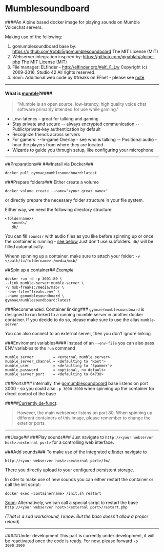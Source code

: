 Mumblesoundboard
================

####An Alpine based docker image for playing sounds on Mumble Voicechat servers.

Making use of the following: 

 1. gomumblesoundboard base by: https://github.com/robbi5/gomumblesoundboard
		The MIT License (MIT)
 2. Webserver integration inspired by: https://github.com/gigablah/alpine-php
		The MIT License (MIT)	
 3. File manager: ELfinder - http://elfinder.org/#elf_l1_Lw
 		Copyright (c) 2009-2016, Studio 42
		All rights reserved.
 4. Soon: Additional web code by #freaks on EFnet - please see [note](#under-development)



----------

#### What is [mumble](https://wiki.mumble.info/wiki/Main_Page "mumble")?####
> "Mumble is an open source, low-latency, high quality voice chat software primarily intended for use while gaming."

- Low-latency - great for talking and gaming
- Stay private and secure
-- always encrypted communication
-- Public/private-key authentication by default
- Recognize friends across servers
- For gamers:
--In-game Overlay - see who is talking
-- Positional audio - hear the players from where they are located
- Wizards to guide you through setup, like configuring your microphone


----------

##Preparations##
###Install via Docker###

    docker pull gymnae/mumblesoundboard:latest


###Prepare folders###
Either create a volume

    docker volume create --name="<your great name>"

or directly prepare the necessary folder structure in your file system.

Either way, we need the following directory structure:
```
<foldername>/		 
   sounds/
   db/
```
You can fill `sounds/` with audio files as you like before spinning up or once the container is running - [see below](#add-sounds)
Just don't use subfolders. `db/` will be filled automatically.

Whenn spinning up a container, make sure to attach your folder: 
`-v </path/to/foldername>:/media/msb/`

##Spin up a container##
*Example*

    docker run -d -p 3001:80 \
    --link mumble-server:mumble-server \
    -v msb-freaks:/media/msb/ \
    --env-file="freaks.env" \
    --name gomumblesoundboard \
    gymnae/mumblesoundboard:latest

###Recommended: Container linking###
`gymnae/mumblesoundboard` is designed to run linked to a running mumble server in another docker container. If you decide to do so, please make sure to use the alias `mumble-server`

You can also connect to an external server, then you don't ignore linking

###Enviroment variables####
Instead of an `--env-file` you can also pass ENV variables to the `run` command

    mumble_server         = <external mumble server>
    mumble_server_channel = <defaulting to 'Root'>
    mumble_user           = <defaulting to 'Spammer'>
    mumble_password       = <optional, no default>
    mumble_server_port    = <defaulting to 64738>

###Ports###
Internally, the [gomumblesoundboard](https://github.com/robbi5/gomumblesoundboard%20%22gomumblesoundboard) base listens on port 3000 - so you could also `-p 3000:3000` when spinning up the container for direct control of the base

#####[Currently de-funct](#under-development):

>However, the main webserver listens on port 80.
>When spinning up different containers of this image, please remember to change the exterior ports.

----------

##Usage##
###Play sounds###
Just navigate to `http://<your webserver host>:<external port>` for a controlling web interface.

###Add sounds###
To make use of the integrated [elfinder](http://elfinder.org/#elf_l1_Lw "elfinder") navigate to 

`http://<your webserver host>:<external port>/fm/` 

There you directly upload to your [configured](#prepare-folders) persistent storage.

In oder to make use of new sounds you can either restart the container or call the init script:

    docker exec <containername> /init.sh restart

[Soon](#under-develpmoment): 
Alternatively, we can call a special script to restart the base
`http://<your webserver host>:<external port>/restart.php`

*(That is a sad workaround, I know. But the base doesn't allow a proper reload)*


----------
#####Under development
This part is currently under development, it will be reactivated once the code is ready. For now, please forward `-p 3000:3000`
